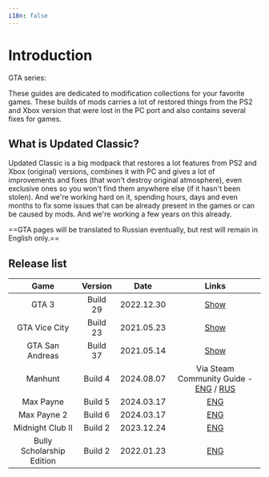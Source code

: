 ```yaml
---
i18n: false
---
```


# Introduction

GTA series:

These guides are dedicated to modification collections for your favorite games. These builds of mods carries a lot of restored things from the PS2 and Xbox version that were lost in the PC port and also contains several fixes for games.

## What is Updated Classic?

Updated Classic is a big modpack that restores a lot features from PS2 and Xbox (original) versions, combines it with PC and gives a lot of improvements and fixes (that won't destroy original atmosphere), even exclusive ones so you won't find them anywhere else (if it hasn't been stolen). And we're working hard on it, spending hours, days and even months to fix some issues that can be already present in the games or can be caused by mods. And we're working a few years on this already.

==GTA pages will be translated to Russian eventually, but rest will remain in English only.==

## Release list

| Game | Version | Date | Links |
| :-: | :----------: | :-: | :-----: |
| GTA 3 | Build 29 | 2022.12.30 | [Show](gta3/index.md) |
| GTA Vice City | Build 23 |2021.05.23 | [Show](gtavc/index.md) |
| GTA San Andreas | Build 37 | 2021.05.14 | [Show](gtasa/index.md) |
| Manhunt | Build 4 | 2024.08.07 | Via Steam Community Guide - [ENG](https://steamcommunity.com/sharedfiles/filedetails/?id=2365873329) / [RUS](https://steamcommunity.com/sharedfiles/filedetails/?id=2376712693) |
| Max Payne | Build 5 | 2024.03.17 | [ENG](mp1/index.md) |
| Max Payne 2 | Build 6 | 2024.03.17 | [ENG](mp2/index.md) |
| Midnight Club II | Build 2 | 2023.12.24 | [ENG](mc2/index.md) |
| Bully Scholarship Edition | Build 2 | 2022.01.23 | [ENG](bse/index.md) |


